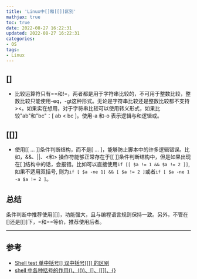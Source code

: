 ```yaml
---
title: 'Linux中[]和[[]]区别'
mathjax: true
toc: true
date: 2022-08-27 16:22:31
updated: 2022-08-27 16:22:31
categories:
- OS
tags:
- Linux
---
```


## []
* 比较运算符只有==和!=，两者都是用于字符串比较的，不可用于整数比较，整数比较只能使用-eq，-gt这种形式。无论是字符串比较还是整数比较都不支持><。如果实在想用，对于字符串比较可以使用转义形式，如果比较"ab"和"bc"：[ ab \< bc ]。使用-a 和-o 表示逻辑与和逻辑或。

## [[]]
* 使用[[ ... ]]条件判断结构，而不是[ ... ]，能够防止脚本中的许多逻辑错误。比如，&&、||、<和> 操作符能够正常存在于[[ ]]条件判断结构中，但是如果出现在[ ]结构中的话，会报错。比如可以直接使用`if [[ $a != 1 && $a != 2 ]]`, 如果不适用双括号, 则为`if [ $a -ne 1] && [ $a != 2 ]`或者`if [ $a -ne 1 -a $a != 2 ]`。
  
## 总结
条件判断中推荐使用[[]]，功能强大，且与编程语言规则保持一致。另外，不管在[]还是[[]]下，=和==等价，推荐使用后者。

___

## 参考
- [Shell test 单中括号[] 双中括号[[]] 的区别](https://www.cnblogs.com/zeweiwu/p/5485711.html)
- [shell 中各种括号的作用()、(())、[]、[[]]、{}](https://www.runoob.com/w3cnote/linux-shell-brackets-features.html)